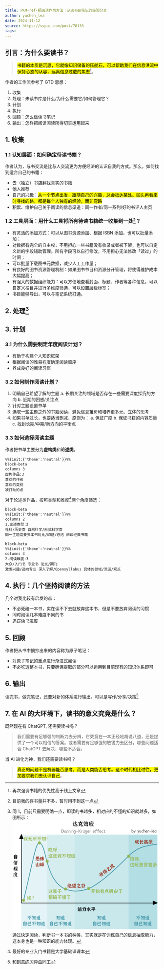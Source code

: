 ```yaml
---
title: PKM-ref-把阅读作为方法：从选书到笔记的经验分享
author: yuchen_lea
date: 2024-11-12
source: https://sspai.com/post/78133
tags:
---
```


## 引言：为什么要读书？

><mark>书籍的本质是沉思，它就像知识储备的压舱⽯，可以帮助我们在信息洪流中保持⼼态的从容，远离信息过载的焦虑</mark>[^批注5]。

[^批注5]: 再次强调书籍的优先性高于线上文章

作者的工作流参考了 GTD 思想：

1. 收集
2. 处理：未读书库是什么/为什么需要它/如何管理它？
3. 计划
4. 执行
5. 回顾：怎么做读书笔记
6. 输出：怎样把阅读阅读所得切实运用起来

## 1. 收集

### 1.1 认知层面：如何确定待读书籍？

作者认为，与书交流是比与人交流更为方便经济的认识自我的方式。那么，如何找到适合自己的书籍：

- 去（独立）书店翻找真实的书籍
- 他人推荐
- 自己的兴趣：<mark>从一个节点出发，跟随自己的兴趣，总会抵达某处。回头再看来时寻找的路，都是每个人独有的经验，而非弯路</br>
- 积累、维护自己关于阅读的信息渠道：同一作者/同一系列/好的书评人主页

### 1.2 工具层面：用什么工具将所有待读书籍统一收集到一处[^批注1]？

[^批注1]: 目前我的存书量并不多，暂时用不到这一点

- 有灵活的添加方式：可以从图书资源添加、根据 ISBN 添加，也可以批量添加；
- 对数据有完全的自主权，不用担心一些书籍没有收录或者被下架，也可以自定义新的字段辅助管理。所有字段可以自行修改，不用担心无法修改「读过」的时间；
- 可以批量下载图书元数据，减少人工工作量；
- 有良好的图书资源管理机制：如果图书书目和资源分开管理，将使得维护成本大幅提高；
- 有强大的数据组织能力：可以方便地查看封面、标题、作者等各种信息，可以自定义栏目并进行多维度筛选，可以设置层级标签；
- 书目能够导出，可以与笔记系统打通。

## 2. 处理[^批注2]

[^批注2]: 同 1，目前只需要明确一点，即读的书越多，相对应的不懂的知识就越多，如图所示：![达克效应](image-hosting/PKM-ref-把阅读作为方法：从选书到笔记的经验分享-达克效应.png)
通过快速阅读，判断书一本书的种类，其实就是在训练自己的信息抽取能力，这本身也是一种知识的能力体现。

## 3. 计划

### 3.1 为什么需要制定年度阅读计划？

- 有助于构建个人知识框架
- 根据阅读的难易程度确定阅读顺序
- 养成良好的阅读习惯

### 3.2 如何制作阅读计划？

1. 明确自己希望了解的主题
  a. 长期关注的领域是否存在一些需要深度探究的方向
  b. 近期的困惑/关注点
2. 针对主题设置书单
3. 选取一些主题之外的书籍阅读，避免信息茧房和培养更多元、立体的思考
4. 如果书单过长，也要适当删减，原则为：
  a. 保证广度
  b. 保证书籍的内容质量
  c. 找到长期/中期/新方向的平衡点

### 3.3 如何选择阅读主题

作者把书单主要分为**虚构类**和**论述类**。

```mermaid
%%{init:{'theme':'neutral'}}%%
block-beta
columns 3
虚构作品:3
喜欢的作者
喜欢的类别
被打动的点
```

对于论述类作品，按照类型和难度[^批注3]两个角度筛选：
[^批注3]: 最好的专业入门书籍是大学基础课课本

```mermaid
block-beta
%%{init:{'theme':'neutral'}}%%
columns 2
1.论述类型:2
社科/历史类 自然科学/形式科学类
同一主题需要多本书对比/印证/总结 阅读经典书籍
```

```mermaid
block-beta
%%{init:{'theme':'neutral'}}%%
columns 3
2.阅读难度:3
大众/入门书 专业书 论文/期刊
激发兴趣/迈向专业 深入了解/Opensyllabus 具体的领域/流派/观点 
```

## 4. 执行：几个坚持阅读的方法

几个对我比较有启发的点：

- 不必死磕一本书，实在读不下去就放弃这本书，但是不要放弃阅读的习惯
- 同时阅读几本难度不同的书
- 追踪读书进度

## 5. 回顾

作者把从书中摘抄出来的内容称为原子笔记：

- 对原子笔记的重点进行渐进式阅读
- 不必吃透整本书，只要确保提取的部分可以运用到目前现有的知识体系即可

## 6. 输出

读完书，做完笔记，还要对新的体系进行输出。可以是写作/分享/决策[^批注4]

[^批注4]: 和[刻意练习](ref-认知训练模型.md)异曲同工

## 7. 在 AI 的大环境下，读书的意义究竟是什么？

既然现在有 ChatGPT, 还需要读书吗？
>我们需要有⾜够强的判断⼒去分辨，它究竟在⼀本正经地胡说⼋道，还是提供了⼀个可以相信的答案。或者需要有⾜够强的敏锐⼒去区分，哪些问题适合 ChatGPT 去解决，哪些不适合。

当 AI 进化为神，我们还需要读书吗？
><mark>真正的问题不是机器能否思考，⽽是⼈类能否思考。这个时代相⽐过往，更加要求我们去认识⾃⼰</mark>。
